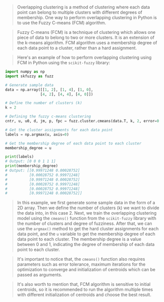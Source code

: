 >Overlapping clustering is a method of clustering where each data point can belong to multiple clusters with different degrees of membership. One way to perform overlapping clustering in Python is to use the Fuzzy C-means (FCM) algorithm.

>Fuzzy C-means (FCM) is a technique of clustering which allows one piece of data to belong to two or more clusters. It is an extension of the k-means algorithm. FCM algorithm uses a membership degree of each data point to a cluster, rather than a hard assignment.

>Here's an example of how to perform overlapping clustering using FCM in Python using the `scikit-fuzzy` library:

```python
import numpy as np
import skfuzzy as fuzz

# Generate sample data
data = np.array([[1, 2], [1, 4], [1, 0],
                [4, 2], [4, 4], [4, 0]])

# Define the number of clusters (k)
k = 2

# Defining the fuzzy c-means clustering
cntr, u, u0, d, jm, p, fpc = fuzz.cluster.cmeans(data.T, k, 2, error=0.005, maxiter=1000, init=None)

# Get the cluster assignments for each data point
labels = np.argmax(u, axis=0)

# Get the membership degree of each data point to each cluster
membership_degree = u

print(labels)
# Output: [0 0 0 1 1 1]
print(membership_degree)
# Output: [[0.99971248 0.00028752]
#          [0.00028752 0.99971248]
#          [0.99971248 0.00028752]
#          [0.00028752 0.99971248]
#          [0.00028752 0.99971248]
#          [0.99971248 0.00028752]]
```

>In this example, we first generate some sample data in the form of a 2D array. Then we define the number of clusters (k) we want to divide the data into, in this case 2. Next, we train the overlapping clustering model using the `cmeans()` function from the `scikit-fuzzy` library with the number of clusters and degree of fuzziness. After that, we can use the `argmax()` method to get the hard cluster assignments for each data point, and the `u` variable to get the membership degree of each data point to each cluster. The membership degree is a value between 0 and 1, indicating the degree of membership of each data point to each cluster.

>It's important to notice that, the `cmeans()` function also requires parameters such as error tolerance, maximum iterations for the optimization to converge and initialization of centroids which can be passed as arguments.

>It's also worth to mention that, FCM algorithm is sensitive to initial centroids, so it is recommended to run the algorithm multiple times with different initialization of centroids and choose the best result.
